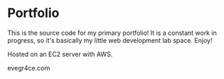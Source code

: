 # Portfolio
This is the source code for my primary portfolio! It is a constant work in progress, so it's basically my little web development lab space. Enjoy!

Hosted on an EC2 server with AWS.

evegr4ce.com
